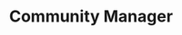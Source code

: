 ---
title: Community Manager
describe: <b>Community Manager</b> (full-time)<br>The Koi mission has attracted a dedicated community that inspires us to keep building a web that puts creators first. You are a leader with experience managing brand identity and growing digital communities to be the touchpoint for our growing network. If keeping a diverse “koi-mmunity” healthy and happy is for you, reach out!<br><br><a href= "mailto:jobs@openkoi.com">Learn more and apply.</a>

layout: front
type: Marketing
parent: four
child: 4
icon: icon4
---